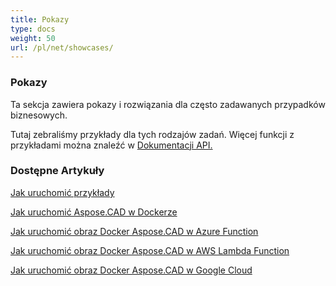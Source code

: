 ```yaml
---
title: Pokazy
type: docs
weight: 50
url: /pl/net/showcases/
---
```


### **Pokazy**
Ta sekcja zawiera pokazy i rozwiązania dla często zadawanych przypadków biznesowych.

Tutaj zebraliśmy przykłady dla tych rodzajów zadań. Więcej funkcji z przykładami można znaleźć w [Dokumentacji API.](https://apireference.aspose.com/cad/net)
### **Dostępne Artykuły**

[Jak uruchomić przykłady](/pl/cad/net/how-to-run-the-examples/)

[Jak uruchomić Aspose.CAD w Dockerze](/pl/cad/net/how-to-run-aspose-cad-in-docker/)

[Jak uruchomić obraz Docker Aspose.CAD w Azure Function](/pl/cad/net/how-to-run-aspose-cad-docker-image-in-azure-function/) 

[Jak uruchomić obraz Docker Aspose.CAD w AWS Lambda Function](/pl/cad/net/how-to-run-aspose-cad-docker-image-in-aws-lambda-function/)

[Jak uruchomić obraz Docker Aspose.CAD w Google Cloud](/pl/cad/net/how-to-run-aspose-cad-docker-image-in-google-cloud/)
